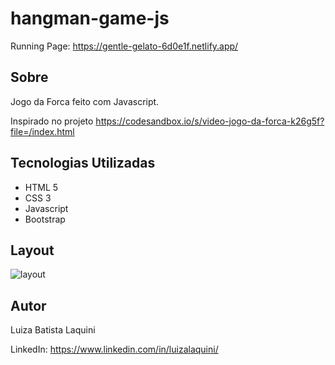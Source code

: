# hangman-game-js

Running Page: https://gentle-gelato-6d0e1f.netlify.app/

## Sobre

Jogo da Forca feito com Javascript.

Inspirado no projeto https://codesandbox.io/s/video-jogo-da-forca-k26g5f?file=/index.html

## Tecnologias Utilizadas
- HTML 5
- CSS 3 
- Javascript
- Bootstrap

## Layout
![layout](https://user-images.githubusercontent.com/72242547/176797116-bd94484d-bb5c-479d-89ca-beb7561dccff.png)

## Autor 

Luiza Batista Laquini

LinkedIn: https://www.linkedin.com/in/luizalaquini/
